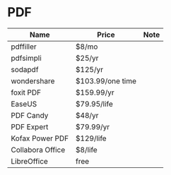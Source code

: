 # PDF

| Name | Price | Note | 
| --- | --- | --- |
| pdffiller | $8/mo | |
| pdfsimpli | $25/yr | |
| sodapdf | $125/yr | |
| wondershare | $103.99/one time | |
| foxit PDF | $159.99/yr | |
| EaseUS | $79.95/life | |
| PDF Candy | $48/yr | |
| PDF Expert | $79.99/yr | |
| Kofax Power PDF | $129/life | |
| Collabora Office | $8/life | |
| LibreOffice | free | |
